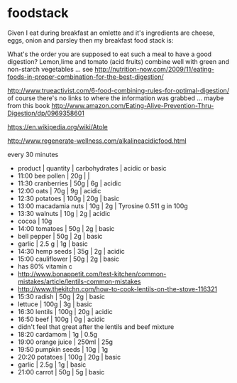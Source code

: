 # foodstack

Given I eat during breakfast an omlette and it's ingredients are cheese, eggs, onion and parsley then my breakfast 
food stack is: 

What's the order you are supposed to eat such a meal to have a good digestion? Lemon,lime and tomato (acid fruits) combine well with green and non-starch vegetables ... see http://nutrition-now.com/2009/11/eating-foods-in-proper-combination-for-the-best-digestion/

http://www.trueactivist.com/6-food-combining-rules-for-optimal-digestion/ of course there's no links to where the information was grabbed ... maybe from this book http://www.amazon.com/Eating-Alive-Prevention-Thru-Digestion/dp/0969358601

https://en.wikipedia.org/wiki/Atole

http://www.regenerate-wellness.com/alkalineacidicfood.html

every 30 minutes

- product | quantity | carbohydrates | acidic or basic
- 11:00 bee pollen | 20g | | 
- 11:30 cranberries | 50g | 6g | acidic
- 12:00 oats | 70g | 9g | acidic 
- 12:30 potatoes | 100g | 20g | basic 
- 13:00 macadamia nuts | 10g | 2g | Tyrosine 0.511 g in 100g
- 13:30 walnuts | 10g | 2g | acidic 
- cocoa | 10g
- 14:00 tomatoes | 50g | 2g | basic
- bell pepper | 50g | 2g | basic 
- garlic | 2.5 g | 1g | basic
- 14:30 hemp seeds | 35g | 2g | acidic
- 15:00 cauliflower | 50g | 2g | basic
- has 80% vitamin c
- http://www.bonappetit.com/test-kitchen/common-mistakes/article/lentils-common-mistakes
- http://www.thekitchn.com/how-to-cook-lentils-on-the-stove-116321
- 15:30 radish | 50g | 2g | basic
- lettuce | 100g | 3g | basic
- 16:30 lentils | 100g | 20g | acidic
- 16:50 beef | 100g | 0g | acidic
- didn't feel that great after the lentils and beef mixture
- 18:20 cardamom | 1g | 0.5g
- 19:00 orange juice | 250ml | 25g
- 19:50 pumpkin seeds | 10g  | 1g
- 20:20 potatoes | 100g | 20g | basic
- garlic | 2.5g | 1g | basic
- 21:00 carrot | 50g | 5g | basic
